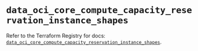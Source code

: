 # `data_oci_core_compute_capacity_reservation_instance_shapes`

Refer to the Terraform Registry for docs: [`data_oci_core_compute_capacity_reservation_instance_shapes`](https://registry.terraform.io/providers/oracle/oci/6.18.0/docs/data-sources/core_compute_capacity_reservation_instance_shapes).
